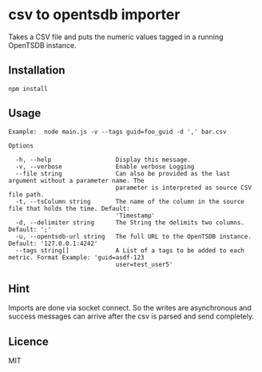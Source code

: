 # csv to opentsdb importer

Takes a CSV file and puts the numeric values tagged in a running OpenTSDB instance.

## Installation

`npm install`

## Usage

```
Example:  node main.js -v --tags guid=foo_guid -d ',' bar.csv

Options

  -h, --help                  Display this message.                                                         
  -v, --verbose               Enable verbose Logging                                                        
  --file string               Can also be provided as the last argument without a parameter name. The       
                              parameter is interpreted as source CSV file path.                             
  -t, --tsColumn string       The name of the column in the source file that holds the time. Default:       
                              'Timestamp'                                                                   
  -d, --delimiter string      The String the delimits two columns. Default: ';'                             
  -u, --opentsdb-url string   The full URL to the OpenTSDB instance. Default: '127.0.0.1:4242'              
  --tags string[]             A List of a tags to be added to each metric. Format Example: 'guid=asdf-123   
                              user=test_user5'   
```

## Hint
Imports are done via socket connect. So the writes are asynchronous and success messages can arrive after the csv is parsed and send completely. 

## Licence

MIT